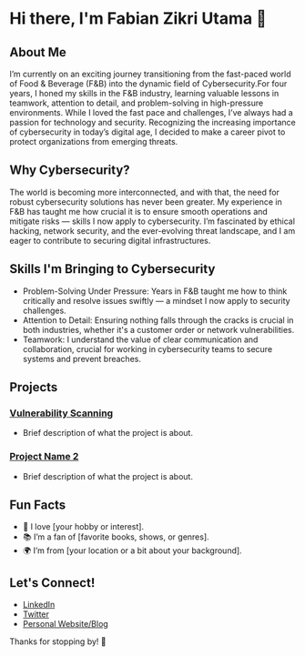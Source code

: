 # Hi there, I'm Fabian Zikri Utama 👋
## About Me
I’m currently on an exciting journey transitioning from the fast-paced world of Food & Beverage (F&B) into the dynamic field of Cybersecurity.For four years, I honed my skills in the F&B industry, learning valuable lessons in teamwork, attention to detail, and problem-solving in high-pressure environments. While I loved the fast pace and challenges, I’ve always had a passion for technology and security. Recognizing the increasing importance of cybersecurity in today’s digital age, I decided to make a career pivot to protect organizations from emerging threats.
## Why Cybersecurity?
The world is becoming more interconnected, and with that, the need for robust cybersecurity solutions has never been greater. My experience in F&B has taught me how crucial it is to ensure smooth operations and mitigate risks — skills I now apply to cybersecurity. I’m fascinated by ethical hacking, network security, and the ever-evolving threat landscape, and I am eager to contribute to securing digital infrastructures.
## Skills I'm Bringing to Cybersecurity
- Problem-Solving Under Pressure: Years in F&B taught me how to think critically and resolve issues swiftly — a mindset I now apply to security challenges.
- Attention to Detail: Ensuring nothing falls through the cracks is crucial in both industries, whether it's a customer order or network vulnerabilities.
- Teamwork: I understand the value of clear communication and collaboration, crucial for working in cybersecurity teams to secure systems and prevent breaches.
  
## Projects
### [Vulnerability Scanning](https://github.com/fabzutama/Vulnerability-Scanning-Project)
- Brief description of what the project is about.

### [Project Name 2](link-to-your-project)
- Brief description of what the project is about.

## Fun Facts
- 🎨 I love [your hobby or interest].
- 📚 I’m a fan of [favorite books, shows, or genres].
- 🌍 I’m from [your location or a bit about your background].

## Let's Connect!
- [LinkedIn](your-linkedin-url)
- [Twitter](your-twitter-url)
- [Personal Website/Blog](your-website-url)

Thanks for stopping by! 🚀
